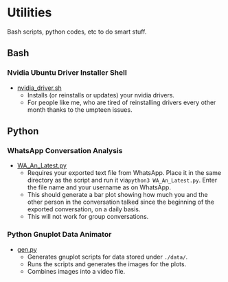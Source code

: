 # Utilities
Bash scripts, python codes, etc to do smart stuff.

## Bash 

### Nvidia Ubuntu Driver Installer Shell
* [nvidia_driver.sh](https://github.com/willcmc/util/blob/main/nvidia_driver.sh)
    * Installs (or reinstalls or updates) your nvidia drivers.
    * For people like me, who are tired of reinstalling drivers every other month thanks to the umpteen issues.

## Python 

### WhatsApp Conversation Analysis
* [WA_An_Latest.py](https://github.com/willcmc/util/blob/main/WA_An_Latest.py)
    * Requires your exported text file from WhatsApp. Place it in the same directory as the script and run it via```python3 WA_An_Latest.py```. Enter the file name and your username as on WhatsApp.
    * This should generate a bar plot showing how much you and the other person in the conversation talked since the beginning of the exported conversation, on a daily basis.
    * This will not work for group conversations.

### Python Gnuplot Data Animator
* [gen.py](https://github.com/willcmc/util/blob/main/py-gnuplot-animate/gen.py)
    * Generates gnuplot scripts for data stored under `./data/`.
    * Runs the scripts and generates the images for the plots.
    * Combines images into a video file.
